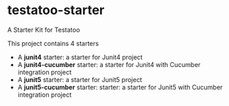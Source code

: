# testatoo-starter

A Starter Kit for Testatoo

This project contains 4 starters

* A **junit4** starter: a starter for Junit4 project
* A **junit4-cucumber** starter: a starter for Junit4 with Cucumber integration project
* A **junit5** starter: a starter for Junit5 project
* A **junit5-cucumber** starter: starter: a starter for Junit5 with Cucumber integration project

